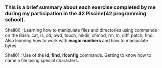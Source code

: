 ### This is a brief summary about each exercise completed by me during my participation in the 42 Piscine(42 programming school).

Shell00 : Learning how to manipulate files and directories using commands on the Bash: cat, ls, cd, pwd, touch, mkdir, chmod, rm, ln, diff, patch, find. Also learning how to work with **magic numbers** and how to manipulate bytes.

Shell01 : Use of the **id**, **find**, **ifconfig** commands. Getting to know how to name a file using special characters.
